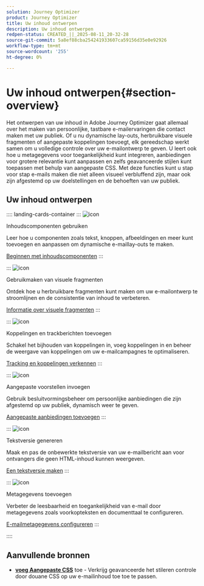 ```yaml
---
solution: Journey Optimizer
product: Journey Optimizer
title: Uw inhoud ontwerpen
description: Uw inhoud ontwerpen
redpen-status: CREATED_||_2025-08-11_20-32-28
source-git-commit: 5a8ef88cba254241933607ca59156d35e0e92926
workflow-type: tm+mt
source-wordcount: '255'
ht-degree: 0%

---
```



# Uw inhoud ontwerpen{#section-overview}

Het ontwerpen van uw inhoud in Adobe Journey Optimizer gaat allemaal over het maken van persoonlijke, tastbare e-mailervaringen die contact maken met uw publiek. Of u nu dynamische lay-outs, herbruikbare visuele fragmenten of aangepaste koppelingen toevoegt, elk gereedschap werkt samen om u volledige controle over uw e-mailontwerp te geven. U leert ook hoe u metagegevens voor toegankelijkheid kunt integreren, aanbiedingen voor grotere relevantie kunt aanpassen en zelfs geavanceerde stijlen kunt toepassen met behulp van aangepaste CSS. Met deze functies kunt u stap voor stap e-mails maken die niet alleen visueel verbluffend zijn, maar ook zijn afgestemd op uw doelstellingen en de behoeften van uw publiek.

## Uw inhoud ontwerpen

:::: landing-cards-container
:::
![icon](https://cdn.experienceleague.adobe.com/icons/puzzle-piece.svg)

Inhoudscomponenten gebruiken

Leer hoe u componenten zoals tekst, knoppen, afbeeldingen en meer kunt toevoegen en aanpassen om dynamische e-maillay-outs te maken.

[Beginnen met inhoudscomponenten](../using/email/content-components.md)
:::

:::
![icon](https://cdn.experienceleague.adobe.com/icons/layer-group.svg)

Gebruikmaken van visuele fragmenten

Ontdek hoe u herbruikbare fragmenten kunt maken om uw e-mailontwerp te stroomlijnen en de consistentie van inhoud te verbeteren.

[Informatie over visuele fragmenten](../using/email/use-visual-fragments.md)
:::

:::
![icon](https://cdn.experienceleague.adobe.com/icons/chart-line.svg)

Koppelingen en trackberichten toevoegen

Schakel het bijhouden van koppelingen in, voeg koppelingen in en beheer de weergave van koppelingen om uw e-mailcampagnes te optimaliseren.

[Tracking en koppelingen verkennen](../using/email/message-tracking.md)
:::

:::
![icon](https://cdn.experienceleague.adobe.com/icons/bullseye.svg)

Aangepaste voorstellen invoegen

Gebruik besluitvormingsbeheer om persoonlijke aanbiedingen die zijn afgestemd op uw publiek, dynamisch weer te geven.

[Aangepaste aanbiedingen toevoegen](../using/email/add-offers-email.md)
:::

:::
![icon](https://cdn.experienceleague.adobe.com/icons/file-alt.svg)

Tekstversie genereren

Maak en pas de onbewerkte tekstversie van uw e-mailbericht aan voor ontvangers die geen HTML-inhoud kunnen weergeven.

[Een tekstversie maken](../using/email/text-version-email.md)
:::

:::
![icon](https://cdn.experienceleague.adobe.com/icons/gear.svg)

Metagegevens toevoegen

Verbeter de leesbaarheid en toegankelijkheid van e-mail door metagegevens zoals voorkopteksten en documenttaal te configureren.

[E-mailmetagegevens configureren](../using/email/email-metadata.md)
:::

::::


## Aanvullende bronnen

- **[voeg Aangepaste CSS](../using/email/custom-css.md)** toe - Verkrijg geavanceerde het stileren controle door douane CSS op uw e-mailinhoud toe toe te passen.
